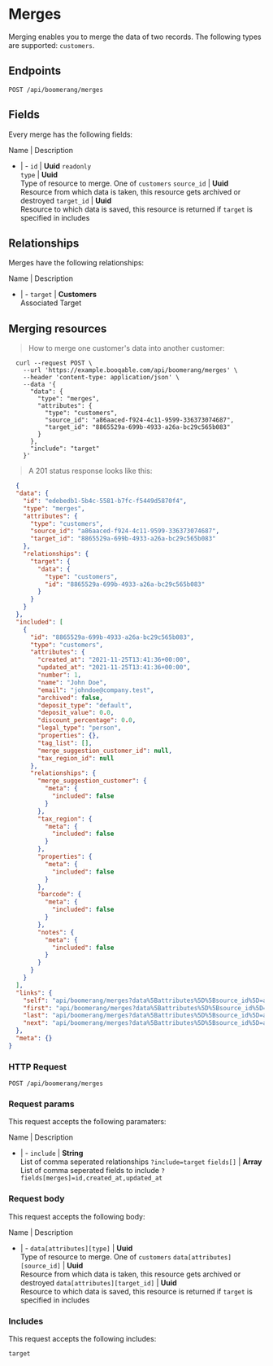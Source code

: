 # Merges

Merging enables you to merge the data of two records. The following types are supported: `customers`.

## Endpoints
`POST /api/boomerang/merges`

## Fields
Every merge has the following fields:

Name | Description
- | -
`id` | **Uuid** `readonly`<br>
`type` | **Uuid**<br>Type of resource to merge. One of `customers`
`source_id` | **Uuid**<br>Resource from which data is taken, this resource gets archived or destroyed
`target_id` | **Uuid**<br>Resource to which data is saved, this resource is returned if `target` is specified in includes


## Relationships
Merges have the following relationships:

Name | Description
- | -
`target` | **Customers**<br>Associated Target


## Merging resources



> How to merge one customer's data into another customer:

```shell
  curl --request POST \
    --url 'https://example.booqable.com/api/boomerang/merges' \
    --header 'content-type: application/json' \
    --data '{
      "data": {
        "type": "merges",
        "attributes": {
          "type": "customers",
          "source_id": "a86aaced-f924-4c11-9599-336373074687",
          "target_id": "8865529a-699b-4933-a26a-bc29c565b083"
        }
      },
      "include": "target"
    }'
```

> A 201 status response looks like this:

```json
  {
  "data": {
    "id": "edebedb1-5b4c-5581-b7fc-f5449d5870f4",
    "type": "merges",
    "attributes": {
      "type": "customers",
      "source_id": "a86aaced-f924-4c11-9599-336373074687",
      "target_id": "8865529a-699b-4933-a26a-bc29c565b083"
    },
    "relationships": {
      "target": {
        "data": {
          "type": "customers",
          "id": "8865529a-699b-4933-a26a-bc29c565b083"
        }
      }
    }
  },
  "included": [
    {
      "id": "8865529a-699b-4933-a26a-bc29c565b083",
      "type": "customers",
      "attributes": {
        "created_at": "2021-11-25T13:41:36+00:00",
        "updated_at": "2021-11-25T13:41:36+00:00",
        "number": 1,
        "name": "John Doe",
        "email": "johndoe@company.test",
        "archived": false,
        "deposit_type": "default",
        "deposit_value": 0.0,
        "discount_percentage": 0.0,
        "legal_type": "person",
        "properties": {},
        "tag_list": [],
        "merge_suggestion_customer_id": null,
        "tax_region_id": null
      },
      "relationships": {
        "merge_suggestion_customer": {
          "meta": {
            "included": false
          }
        },
        "tax_region": {
          "meta": {
            "included": false
          }
        },
        "properties": {
          "meta": {
            "included": false
          }
        },
        "barcode": {
          "meta": {
            "included": false
          }
        },
        "notes": {
          "meta": {
            "included": false
          }
        }
      }
    }
  ],
  "links": {
    "self": "api/boomerang/merges?data%5Battributes%5D%5Bsource_id%5D=a86aaced-f924-4c11-9599-336373074687&data%5Battributes%5D%5Btarget_id%5D=8865529a-699b-4933-a26a-bc29c565b083&data%5Battributes%5D%5Btype%5D=customers&data%5Btype%5D=merges&include=target&merge%5Bdata%5D%5Battributes%5D%5Bsource_id%5D=a86aaced-f924-4c11-9599-336373074687&merge%5Bdata%5D%5Battributes%5D%5Btarget_id%5D=8865529a-699b-4933-a26a-bc29c565b083&merge%5Bdata%5D%5Battributes%5D%5Btype%5D=customers&merge%5Bdata%5D%5Btype%5D=merges&merge%5Binclude%5D=target&page%5Bnumber%5D=1&page%5Bsize%5D=25",
    "first": "api/boomerang/merges?data%5Battributes%5D%5Bsource_id%5D=a86aaced-f924-4c11-9599-336373074687&data%5Battributes%5D%5Btarget_id%5D=8865529a-699b-4933-a26a-bc29c565b083&data%5Battributes%5D%5Btype%5D=customers&data%5Btype%5D=merges&include=target&merge%5Bdata%5D%5Battributes%5D%5Bsource_id%5D=a86aaced-f924-4c11-9599-336373074687&merge%5Bdata%5D%5Battributes%5D%5Btarget_id%5D=8865529a-699b-4933-a26a-bc29c565b083&merge%5Bdata%5D%5Battributes%5D%5Btype%5D=customers&merge%5Bdata%5D%5Btype%5D=merges&merge%5Binclude%5D=target&page%5Bnumber%5D=1&page%5Bsize%5D=25",
    "last": "api/boomerang/merges?data%5Battributes%5D%5Bsource_id%5D=a86aaced-f924-4c11-9599-336373074687&data%5Battributes%5D%5Btarget_id%5D=8865529a-699b-4933-a26a-bc29c565b083&data%5Battributes%5D%5Btype%5D=customers&data%5Btype%5D=merges&include=target&merge%5Bdata%5D%5Battributes%5D%5Bsource_id%5D=a86aaced-f924-4c11-9599-336373074687&merge%5Bdata%5D%5Battributes%5D%5Btarget_id%5D=8865529a-699b-4933-a26a-bc29c565b083&merge%5Bdata%5D%5Battributes%5D%5Btype%5D=customers&merge%5Bdata%5D%5Btype%5D=merges&merge%5Binclude%5D=target&page%5Bnumber%5D=&page%5Bsize%5D=25",
    "next": "api/boomerang/merges?data%5Battributes%5D%5Bsource_id%5D=a86aaced-f924-4c11-9599-336373074687&data%5Battributes%5D%5Btarget_id%5D=8865529a-699b-4933-a26a-bc29c565b083&data%5Battributes%5D%5Btype%5D=customers&data%5Btype%5D=merges&include=target&merge%5Bdata%5D%5Battributes%5D%5Bsource_id%5D=a86aaced-f924-4c11-9599-336373074687&merge%5Bdata%5D%5Battributes%5D%5Btarget_id%5D=8865529a-699b-4933-a26a-bc29c565b083&merge%5Bdata%5D%5Battributes%5D%5Btype%5D=customers&merge%5Bdata%5D%5Btype%5D=merges&merge%5Binclude%5D=target&page%5Bnumber%5D=2&page%5Bsize%5D=25"
  },
  "meta": {}
}
```

### HTTP Request

`POST /api/boomerang/merges`

### Request params

This request accepts the following paramaters:

Name | Description
- | -
`include` | **String**<br>List of comma seperated relationships `?include=target`
`fields[]` | **Array**<br>List of comma seperated fields to include `?fields[merges]=id,created_at,updated_at`


### Request body

This request accepts the following body:

Name | Description
- | -
`data[attributes][type]` | **Uuid**<br>Type of resource to merge. One of `customers`
`data[attributes][source_id]` | **Uuid**<br>Resource from which data is taken, this resource gets archived or destroyed
`data[attributes][target_id]` | **Uuid**<br>Resource to which data is saved, this resource is returned if `target` is specified in includes


### Includes

This request accepts the following includes:

`target`





